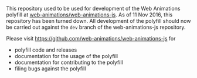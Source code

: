 This repository used to be used for development of the Web Animations polyfill at
[web-animations/web-animations-js](https://github.com/web-animations/web-animations-js).
As of 11 Nov 2016, this repository has been turned down. All development of the
polyfill should now be carried out against the `dev` branch of the
web-animations-js repository.

Please visit https://github.com/web-animations/web-animations-js for
* polyfill code and releases
* documentation for the usage of the polyfill
* documentation for contributing to the polyfill
* filing bugs against the polyfill

